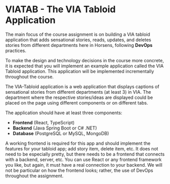 #  **VIATAB** - The VIA Tabloid Application
The main focus of the course assignment is on building a VIA tabloid application that adds sensational stories, reads, updates, and deletes stories from different departments here in Horsens, following **DevOps** practices.

To make the design and technology decisions in the course more concrete, it is expected that you will implement an example application called the VIA Tabloid application. This application will be implemented incrementally throughout the course.

The VIA-Tabloid application is a web application that displays captions of sensational stories from different departments (at least 3) in VIA. The department where the respective stories/ideas are displayed could be placed on the page using different components or on different tabs.

The application should have at least three components:
- **Frontend** (React, TypeScript)
- **Backend** (Java Spring Boot or C# .NET)
- **Database** (PostgreSQL or MySQL, MongoDB)
  
A working frontend is required for this app and should implement the features for your tabloid app; add story item, delete item, etc. It does not need to be especially pretty, but there needs to be a frontend that connects with a backend, server, etc. You can use React or any frontend framework you like, but again, it must have a real connection to your backend. We will not be particular on how the frontend looks; rather, the use of DevOps throughout the assignment.
